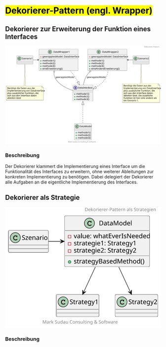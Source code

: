 # <mark>Dekorierer-Pattern (engl. Wrapper)

## Dekorierer zur Erweiterung der Funktion eines Interfaces
![Dekorierer-Pattern](decorator_class.svg "Dekorierer Pattern")

### Beschreibung
Der Dekorierer klammert die Implementierung eines Interface um die Funktionalität des Interfaces zu erweitern, ohne
weiterer Ableitungen zur konkreten Implementierung zu benötigen. Dabei delegiert der Dekorierer alle Aufgaben 
an die eigentliche Implementierung des Interfaces.

## Dekorierer als Strategie 
![Dekorierer-als-Strategie-Pattern](decorator_as_strategy_class.svg "Dekorierer als Strategie Pattern")

### Beschreibung
